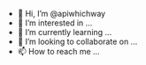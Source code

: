 - 👋 Hi, I’m @apiwhichway
- 👀 I’m interested in ...
- 🌱 I’m currently learning ...
- 💞️ I’m looking to collaborate on ...
- 📫 How to reach me ...

<!---
apiwhichway/apiwhichway is a ✨ special ✨ repository because its `README.md` (this file) appears on your GitHub profile.
You can click the Preview link to take a look at your changes.
--->
